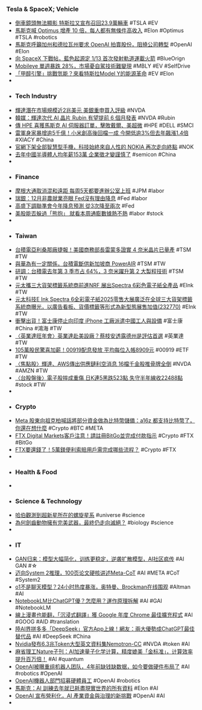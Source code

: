 ### Tesla & SpaceX; Vehicle
- [倒車鏡頭無法顯影 特斯拉又宣布召回23.9萬輛車](https://tw.stock.yahoo.com/news/倒車鏡頭無法顯影-特斯拉又宣布召回23-9萬輛車-014300296.html) #TSLA #EV
- [馬斯克喊 Optimus 增產 10 倍，每人都有無條件高收入](https://technews.tw/2025/01/13/elon-musk-plans-on-building-at-least-500000-units-of-the-optimus-robot-in-2027/) #Elon #Optimus #TSLA #robotics
- [馬斯克呼籲加州和德拉瓦州要求 OpenAI 拍賣股份，阻撓公司轉型](https://finance.technews.tw/2025/01/13/elon-musk-calls-on-california-and-delaware-to-force-auction-of-openai-stake/) #OpenAI #Elon
- [向 SpaceX 下戰帖，藍色起源定 1/13 首次發射軌道運載火箭](https://technews.tw/2025/01/13/blue-origin-new-glenn-first/) #BlueOrign
- [Mobileye 單週暴跌 28%，市場憂自駕技術難變現](https://finance.technews.tw/2025/01/13/mobileye-stock-price-levels-to-watch-after-this-weeks-28-percent-drop/) #MBLY #EV #SelfDrive
- [「甲醇引擎」挑戰氫能？來看特斯拉Model Y的能源革命](https://news.pchome.com.tw/science/technice/20250113/index-73674864369913338005.html) #EV #Elon
-
- ### Tech Industry
- [輝達潛在市場規模近2兆美元 美銀重申買入評級](https://news.cnyes.com/news/id/5834529) #NVDA
- [韓媒：輝達次代 AI 晶片 Rubin 有望提前 6 個月發表](https://technews.tw/2025/01/13/nvidia-rubin-in-advance-6-moneths/) #NVDA #Rubin
- [傳 HPE 喜獲馬斯克 AI 伺服器訂單，擊敗戴爾、美超微](https://technews.tw/2025/01/13/hpe-wins-1-billion-ai-server-deal-for-elon-musks-x/) #HPE #DELL #SMCI
- [雷軍身家暴增逾5千億！小米創高後回檔一成 今開低逾3%但去年飆漲1.4倍](https://news.cnyes.com/news/id/5834700) #XIACY #China
- [官網下架全部智慧型手機，科技始終來自人性的 NOKIA 再次走向終點](https://technews.tw/2025/01/13/technology-always-comes-from-humanity-nokia-reaches-the-end-again/) #NOK
- [去年中國半導體人均年薪153萬 企業徵才變謹慎了](https://news.cnyes.com/news/id/5834660) #semicon #China
-
- ### Finance
- [摩根大通取消混和遠距 每周5天都要進辦公室上班](https://news.cnyes.com/news/id/5834948) #JPM #labor
- [瑞銀：12月非農就業亮眼 Fed沒有理由降息](https://news.cnyes.com/news/id/5834528) #Fed #labor
- [高盛下調聯準會今年降息預測 從3次降至兩次](https://news.cnyes.com/news/id/5835545) #Fed
- [美股能否躲過「熊抱」 就看本周通膨數據熱不熱](https://news.cnyes.com/news/id/5834950) #labor #stock
-
- ### Taiwan
- [台積電亞利桑那廠捷報！美國商務部長雷蒙多證實 4 奈米晶片已量產](https://finance.technews.tw/2025/01/12/gina/) #TSM #TW
- [與華為有一定關係，台積電斷供新加坡商 PowerAIR](https://technews.tw/2025/01/13/tsmc-further-cuts-off-supply-to-singaporean-powerair/) #TSM #TW
- [研調：台積電去年第 3 季市占 64%，3 奈米躍升第 2 大製程技術](https://technews.tw/2025/01/13/global-semiconductor-foundry-market-share/) #TSM #TW
- [元太攜三大貨架標籤系統商前進NRF 展出Spectra 6彩色電子紙全產品](https://news.cnyes.com/news/id/5835599) #EInk #TW
- [元太科技E Ink Spectra 6全彩電子紙2025零售大展廣泛在全球三大貨架標籤系統商曝光，以廣告看板、貨價標籤等形式為新型態展售加值(232770)](https://www.cool3c.com/article/232770) #EInk #TW
- [衝擊出貨！富士康停止向印度 iPhone 工廠派遣中國工人與設備](https://finance.technews.tw/2025/01/12/india-iphone-factories/) #富士康 #China #鴻海 #TW
- [〈英業達旺年會〉英業達赴美設廠？蔡枝安透露德州是評估首選](https://news.cnyes.com/news/id/5834679) #英業達 #TW
- [105萬股民驚喜加薪！00919配息發放 平均每位入帳8909元](https://news.cnyes.com/news/id/5834484) #00919 #ETF #TW
- [〈焦點股〉輝達、AWS傳出供應鏈利空消息 16檔千金股推骨牌全倒](https://news.cnyes.com/news/id/5835257) #NVDA #AMZN #TW
- [〈台股盤後〉電子股摔成重傷 日K連5黑跌523點 失守半年線收22488點](https://news.cnyes.com/news/id/5835511) #stock #TW
-
- ### Crypto
- [Meta 股東向祖克柏喊話將部分資金做為比特幣儲備：a16z 都支持比特幣了，你還在想什麼](https://abmedia.io/meta-shareholders-urge-mark-zuckerberg-bitcoin-reserves) #Crypto #BTC #META
- [FTX Digital Markets客戶注意！請註冊BitGo並完成付款指示](https://abmedia.io/ftx-digital-markets-to-complete-payment-details) #Crypto #FTX #BitGo
- [FTX要還錢了！5萬鎂便利索賠用戶需完成哪些流程？](https://abmedia.io/ftx-final-steps-to-distribition) #Crypto #FTX
-
- ### Health & Food
-
- ### Science & Technology
- [哈伯觀測到超新星所在的螺旋星系](https://technews.tw/2025/01/11/leda-22057/) #universe #science
- [為何劍齒動物擁有完美武器，最終仍走向滅絕？](https://tomorrowsci.com/animals/20250113_01/) #biology #science
-
- ### IT
- [GAN归来：模型大幅简化，训练更稳定，逆袭扩散模型，AI社区疯传](https://www.jiqizhixin.com/articles/2025-01-11-5) #AI GAN #☆
- [迈向System 2推理，100页论文硬核讲述Meta-CoT](https://www.jiqizhixin.com/articles/2025-01-11-4) #AI #META #CoT #System2
- [o1不是聊天模型？24小时热度暴涨，奥特曼、Brockman在线围观](https://www.jiqizhixin.com/articles/2025-01-13-4) #Altman #AI
- [NotebookLM比ChatGPT優？怎麼用？運作原理拆解](https://www.gvm.com.tw/article/118442) #AI #GAI #NotebookLM
- [線上漫畫也能翻，「沉浸式翻譯」獲 Google 年度 Chrome 最佳擴充程式](https://technews.tw/2025/01/13/immersivetranslate/) #AI #GOOG #AID #translation
- [陸AI界拼多多「DeepSeek」官方App上線！網友：兩大優勢成ChatGPT最佳替代品](https://news.cnyes.com/news/id/5835692) #AI #DeepSeek #China
- [Nvidia發布6.3兆Token大型英文資料集Nemotron-CC](https://www.ithome.com.tw/news/166931) #NVDA #token #AI
- [麻省理工Nature子刊：AI加速量子化学计算，精度媲美「金标准」，计算效率提升百万倍！](https://www.jiqizhixin.com/articles/2025-01-10-5) #AI #quantum
- [OpenAI被曝重组机器人团队，4年前缺钱缺数据，如今要做硬件布局了](https://www.jiqizhixin.com/articles/2025-01-12-2) #AI #robotics #OpenAI
- [OpenAI機器人部門招募硬體員工](https://www.ithome.com.tw/news/166925) #OpenAI #robotics
- [馬斯克：AI 訓練去年就已耗盡現實世界的所有資料](https://technews.tw/2025/01/13/ai-training-used-up-all-the-real-world-data-last-year/) #Elon #AI
- [OpenAI 宣布營利化，AI 產業資金與治理的新挑戰](https://finance.technews.tw/2025/01/13/openai-ai-corporate-governance/) #OpenAI #AI
-